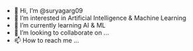 - 👋 Hi, I’m @suryagarg09
- 👀 I’m interested in Artificial Intelligence & Machine Learning
- 🌱 I’m currently learning AI & ML
- 💞️ I’m looking to collaborate on ...
- 📫 How to reach me ...

<!---
suryagarg09/suryagarg09 is a ✨ special ✨ repository because its `README.md` (this file) appears on your GitHub profile.
You can click the Preview link to take a look at your changes.
--->

